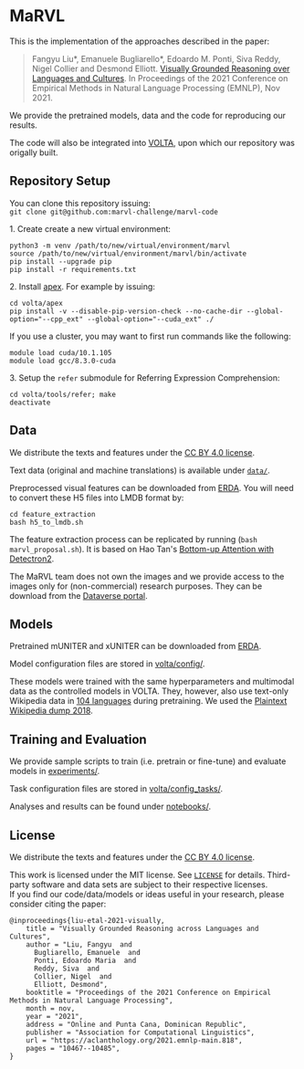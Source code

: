 # MaRVL

This is the implementation of the approaches described in the paper:

> Fangyu Liu*, Emanuele Bugliarello*, Edoardo M. Ponti, Siva Reddy, Nigel Collier and Desmond Elliott. [Visually Grounded Reasoning over Languages and Cultures](https://arxiv.org/abs/2109.13238). In Proceedings of the 2021 Conference on Empirical Methods in Natural Language Processing (EMNLP), Nov 2021.

We provide the pretrained models, data and the code for reproducing our results.

The code will also be integrated into [VOLTA](https://github.com/e-bug/volta), upon which our repository was origally built.


## Repository Setup

You can clone this repository issuing: <br>
`git clone git@github.com:marvl-challenge/marvl-code`

1\. Create create a new virtual environment:
```text
python3 -m venv /path/to/new/virtual/environment/marvl
source /path/to/new/virtual/environment/marvl/bin/activate
pip install --upgrade pip
pip install -r requirements.txt
```

2\. Install [apex](https://github.com/NVIDIA/apex). For example by issuing:
```text
cd volta/apex
pip install -v --disable-pip-version-check --no-cache-dir --global-option="--cpp_ext" --global-option="--cuda_ext" ./
```
If you use a cluster, you may want to first run commands like the following:
```text
module load cuda/10.1.105
module load gcc/8.3.0-cuda
```

3\. Setup the `refer` submodule for Referring Expression Comprehension:
```
cd volta/tools/refer; make
deactivate
```


## Data

We distribute the texts and features under the [CC BY 4.0 license](https://creativecommons.org/licenses/by/4.0/deed.ast).

Text data (original and machine translations) is available under [`data/`](data).

Preprocessed visual features can be downloaded from [ERDA](https://sid.erda.dk/sharelink/hmoEs4a3oG).
You will need to convert these H5 files into LMDB format by:
```text
cd feature_extraction
bash h5_to_lmdb.sh
```

The feature extraction process can be replicated by running (`bash marvl_proposal.sh`).
It is based on Hao Tan's [Bottom-up Attention with Detectron2](https://github.com/airsplay/py-bottom-up-attention).

The MaRVL team does not own the images and we provide access to the images only for (non-commercial) research purposes.
They can be download from the [Dataverse portal](https://dataverse.scholarsportal.info/dataset.xhtml?persistentId=doi:10.5683/SP3/42VZ4P).


## Models

Pretrained mUNITER and xUNITER can be downloaded from [ERDA](https://sid.erda.dk/sharelink/HfTaLDBWJi).

Model configuration files are stored in [volta/config/](config).

These models were trained with the same hyperparameters and multimodal data as the controlled models in VOLTA.
They, however, also use text-only Wikipedia data in [104 languages](https://github.com/google-research/bert/blob/master/multilingual.md#list-of-languages) during pretraining. We used the [Plaintext Wikipedia dump 2018](https://lindat.mff.cuni.cz/repository/xmlui/handle/11234/1-2735).


## Training and Evaluation

We provide sample scripts to train (i.e. pretrain or fine-tune) and evaluate models in [experiments/](experiments).

Task configuration files are stored in [volta/config_tasks/](volta/config_tasks).

Analyses and results can be found under [notebooks/](notebooks).


## License

We distribute the texts and features under the [CC BY 4.0 license](https://creativecommons.org/licenses/by/4.0/deed.ast).

This work is licensed under the MIT license. See [`LICENSE`](LICENSE) for details. 
Third-party software and data sets are subject to their respective licenses. <br>
If you find our code/data/models or ideas useful in your research, please consider citing the paper:
```
@inproceedings{liu-etal-2021-visually,
    title = "Visually Grounded Reasoning across Languages and Cultures",
    author = "Liu, Fangyu  and
      Bugliarello, Emanuele  and
      Ponti, Edoardo Maria  and
      Reddy, Siva  and
      Collier, Nigel  and
      Elliott, Desmond",
    booktitle = "Proceedings of the 2021 Conference on Empirical Methods in Natural Language Processing",
    month = nov,
    year = "2021",
    address = "Online and Punta Cana, Dominican Republic",
    publisher = "Association for Computational Linguistics",
    url = "https://aclanthology.org/2021.emnlp-main.818",
    pages = "10467--10485",
}
